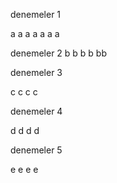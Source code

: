 

denemeler 1

a
a
a
a
a
a
a

denemeler 2
b
b
b
b
bb

denemeler 3

c
c
c
c

denemeler 4

d
d
d
d

denemeler 5

e
e
e
e
